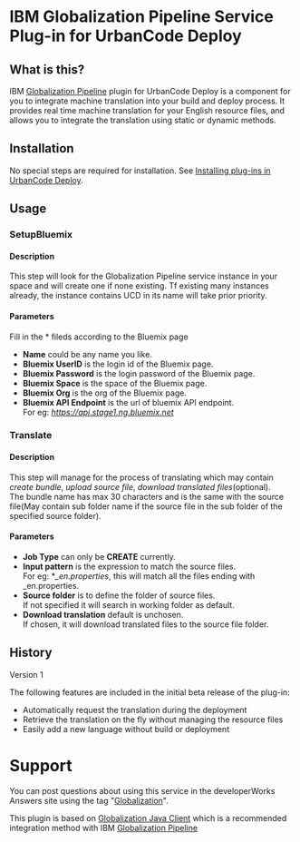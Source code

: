
IBM Globalization Pipeline Service Plug-in for UrbanCode Deploy
===



<!--
/*    
 * Copyright IBM Corp. 2015
 *
 * Licensed under the Apache License, Version 2.0 (the "License");
 * you may not use this file except in compliance with the License.
 * You may obtain a copy of the License at
 *
 * http://www.apache.org/licenses/LICENSE-2.0
 *
 * Unless required by applicable law or agreed to in writing, software
 * distributed under the License is distributed on an "AS IS" BASIS,
 * WITHOUT WARRANTIES OR CONDITIONS OF ANY KIND, either express or implied.
 * See the License for the specific language governing permissions and
 * limitations under the License.
 */
-->


## What is this?

IBM [Globalization Pipeline](https://www.ng.bluemix.net/docs/#services/GlobalizationPipeline/index.html#globalization) plugin for UrbanCode Deploy is a component for you to integrate machine translation into your build and deploy process. It provides real time machine translation for your English resource files, and allows you to integrate the translation using static or dynamic methods. 


## Installation

No special steps are required for installation. See [Installing plug-ins in UrbanCode Deploy](https://developer.ibm.com/urbancode/docs/installing-plugins-ucd/).

## Usage

### SetupBluemix 

#### Description

This step will look for the Globalization Pipeline service instance in your space and will create one if none existing. 
Tf existing many instances already, the instance contains UCD in its name will take prior priority.

#### Parameters

Fill in the * fileds according to the Bluemix page

* **Name** could be any name you like.
* **Bluemix UserID** is the login id of the Bluemix page.
* **Bluemix Password** is the login password of the Bluemix page.
* **Bluemix Space** is the space of the Bluemix page.
* **Bluemix Org** is the org of the Bluemix page.
* **Bluemix API Endpoint** is the url of bluemix API endpoint.  
   For eg: *https://api.stage1.ng.bluemix.net*

### Translate 

#### Description

This step will manage for the process of translating which may contain *create bundle*, *upload source file*, *download translated files*(optional).  
The bundle name has max 30 characters and is the same with the source file(May contain sub folder name if the source file in the sub folder of the specified source folder).

#### Parameters

* **Job Type** can only be **CREATE** currently.
* **Input pattern** is the expression to match the source files.  
   For eg: **_en.properties*, this will match all the files ending with _en.properties.
* **Source folder** is to define the folder of source files.   
   If not specified it will search in working folder as default.
* **Download translation** default is unchosen.  
   If chosen, it will download translated files to the source file folder.

## History

Version 1

The following features are included in the initial beta release of the plug-in:

* Automatically request the translation during the deployment
* Retrieve the translation on the fly without managing the resource files
* Easily add a new language without build or deployment


Support
===
You can post questions about using this service in the developerWorks Answers site
using the tag "[Globalization](https://developer.ibm.com/answers/topics/globalization/)".

This plugin is based on [Globalization Java Client](https://github.com/IBM-Bluemix/gp-java-client) which is a recommended integration method with IBM [Globalization Pipeline](https://www.ng.bluemix.net/docs/#services/GlobalizationPipeline/index.html#globalization)






